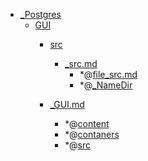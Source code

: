 - <a href = "E:\Node_projects\Node_Way\NBase\_Md\_Index\__Closer\_Postgres\cat._Postgres\dir._Postgres.md">_Postgres</a>
    - <a href = "E:\Node_projects\Node_Way\NBase\_Md\_Index\__Closer\_Postgres\GUI\cat.GUI\dir.GUI.md">GUI</a>
        - <a href = "E:\Node_projects\Node_Way\NBase\_Md\_Index\__Closer\_Postgres\GUI\src\cat.src\dir.src.md">src</a>
            - <a href = "E:\Node_projects\Node_Way\NBase\_Md\_Index\__Closer\_Postgres\GUI\src\_src.md">_src.md</a>
                - *@[file_src.md](file_src.md)
                - *@[_NameDir](NameDir/_NameDir.md)
        
        - <a href = "E:\Node_projects\Node_Way\NBase\_Md\_Index\__Closer\_Postgres\GUI\_GUI.md">_GUI.md</a>
            - *@[content](content/_content.md)
            - *@[contaners](contaners/_contaners.md)
            - *@[src](src/_src.md)
    
